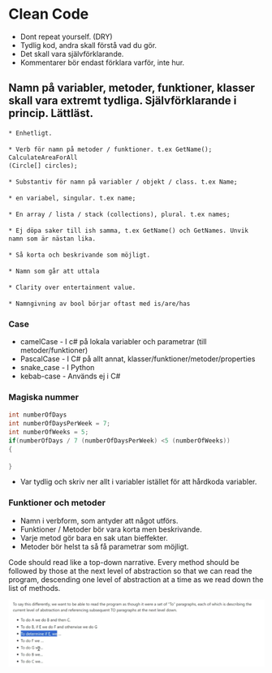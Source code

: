# Clean Code

* Dont repeat yourself. (DRY)
* Tydlig kod, andra skall förstå vad du gör.
* Det skall vara självförklarande.
* Kommentarer bör endast förklara varför, inte hur.

## Namn på variabler, metoder, funktioner, klasser skall vara extremt tydliga. Självförklarande i princip. Lättläst.
    
    * Enhetligt.
    
    * Verb för namn på metoder / funktioner. t.ex GetName(); CalculateAreaForAll
    (Circle[] circles);
    
    * Substantiv för namn på variabler / objekt / class. t.ex Name;
    
    * en variabel, singular. t.ex name;

    * En array / lista / stack (collections), plural. t.ex names;

    * Ej döpa saker till ish samma, t.ex GetName() och GetNames. Unvik namn som är nästan lika.

    * Så korta och beskrivande som möjligt.

    * Namn som går att uttala
    
    * Clarity over entertainment value.

    * Namngivning av bool börjar oftast med is/are/has

### Case
* camelCase - I c# på lokala variabler och parametrar (till metoder/funktioner)
* PascalCase - I C# på allt annat, klasser/funktioner/metoder/properties
* snake_case - I Python 
* kebab-case - Används ej i C#




### Magiska nummer
```C#
int numberOfDays
int numberOfDaysPerWeek = 7;
int numberOfWeeks = 5;
if(numberOfDays / 7 (numberOfDaysPerWeek) <5 (numberOfWeeks))
{

}

```
 * Var tydlig och skriv ner allt i variabler istället för att hårdkoda variabler.


### Funktioner och metoder

 * Namn i verbform, som antyder att något utförs.
 * Funktioner / Metoder bör vara korta men beskrivande.
 * Varje metod gör bara en sak utan bieffekter.
 * Metoder bör helst ta så få parametrar som möjligt.
 
Code should read like a top-down narrative. Every method should be followed by those at the next level of abstraction so that we can read the program, descending one level of abstraction at a time as we read down the list of methods. 

![StepDownRule](StepDownRule.png)
